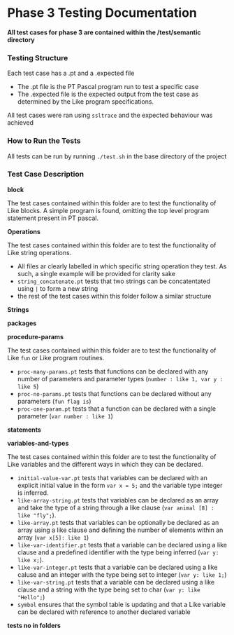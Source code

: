 # Phase 3 Testing Documentation

**All test cases for phase 3 are contained within the /test/semantic directory**

### Testing Structure
Each test case has a .pt and a .expected file
* The .pt file is the PT Pascal program run to test a specific case
* The .expected file is the expected output from the test case as
determined by the Like program specifications.

All test cases were ran using `ssltrace` and the expected behaviour
was achieved

### How to Run the Tests
All tests can be run by running `./test.sh` in the base directory of the 
project

### Test Case Description

**block**

The test cases contained within this folder are to test the functionality
of Like blocks.
A simple program is found, 
omitting the top level program statement present in PT pascal.

**Operations**

The test cases contained within this folder are to test the functionality
of Like string operations.
* All files ar clearly labelled in which specific string operation they
test. As such, a single example will be provided for clarity sake
* `string_concatenate.pt` tests that two strings can be concatentated using
`|` to form a new string
* the rest of the test cases within this folder follow a similar structure

**Strings**

**packages**

**procedure-params**

The test cases contained within this folder are to test the functionality
of Like `fun` or Like program routines.
* `proc-many-params.pt` tests that functions can be declared with any
number of parameters and parameter types (`number : like 1, var y : like 5`)
* `proc-no-params.pt` tests that functions can be declared without any
parameters (`fun flag is`)
* `proc-one-param.pt` tests that a function can be declared with a single
parameter (`var number : like 1`)

**statements**

**variables-and-types**

The test cases contained within this folder are to test the functionality
of Like variables and the different ways in which they can be declared.
* `initial-value-var.pt` tests that variables can be declared with an
explicit initial value in the form `var x = 5;` and the variable type
integer is inferred.
* `like-array-string.pt` tests that variables can be declared as an array
and take the type of a string through a like clause (`var animal [8] : like "fly";`).
* `like-array.pt` tests that variables can be optionally be declared as an
array using a like clause and defining the number of elements within an 
array (`var x[5]: like 1`)
* `like-var-identifier.pt` tests that a variable can be declared using a like
clause and a predefined identifier with the type being inferred (`var y: like x;`).
* `like-var-integer.pt` tests that a variable can be declared using a like
caluse and an integer with the type being set to integer (`var y: like 1;`)
* `like-var-string.pt` tests that a variable can be declared using a like
clause and a string with the type being set to char (`var y: like "Hello";`)
* `symbol` ensures that the symbol table is updating and that a Like
variable can be declared with reference to another declared variable

**tests no in folders**
